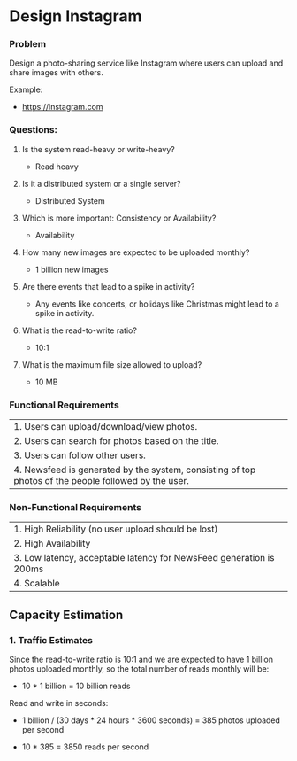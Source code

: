# Design Instagram

### Problem 
Design a photo-sharing service like Instagram where users can upload and share images with others.

Example:
- https://instagram.com

### Questions:

1. Is the system read-heavy or write-heavy?
    - Read heavy

2. Is it a distributed system or a single server?
    - Distributed System

3. Which is more important: Consistency or Availability?
    - Availability

4. How many new images are expected to be uploaded monthly?
    - 1 billion new images
      
5. Are there events that lead to a spike in activity?
    - Any events like concerts, or holidays like Christmas might lead to a spike in activity.

6. What is the read-to-write ratio?
    - 10:1
    
7. What is the maximum file size allowed to upload?
    - 10 MB
  
### Functional Requirements

|      | 
| ----------- | 
| 1. Users can upload/download/view photos.      | 
| 2. Users can search for photos based on the title.   | 
| 3. Users can follow other users.|
| 4. Newsfeed is generated by the system, consisting of top photos of the people followed by the user. |

### Non-Functional Requirements

|      | 
| ----------- | 
| 1. High Reliability (no user upload should be lost)   | 
| 2. High Availability   | 
| 3. Low latency, acceptable latency for NewsFeed generation is 200ms | 
| 4. Scalable|

## Capacity Estimation

### 1. Traffic Estimates

Since the read-to-write ratio is 10:1 and we are expected to have 1 billion photos uploaded monthly, 
so the total number of reads monthly will be:

 - 10 * 1 billion = 10 billion reads

Read and write in seconds:

 - 1 billion / (30 days * 24 hours * 3600 seconds) = 385 photos uploaded per second

 - 10 * 385 = 3850 reads per second
